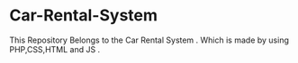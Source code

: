 # Car-Rental-System
This Repository Belongs to the Car Rental System . Which is made by using PHP,CSS,HTML and JS . 
